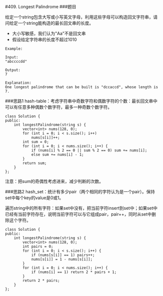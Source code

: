 #409. Longest Palindrome
###题目

给定一个string包含大写或小写英文字母，利用这些字母可以构造回文字符串，请问给定一个string能构造的最长回文串的长度。
 - 大小写敏感，我们认为"Aa"不是回文串
 - 假设给定字符串的长度不超过1010
```
Example:

Input:
"abccccdd"

Output:
7

Explanation:
One longest palindrome that can be built is "dccaccd", whose length is 7.
```
 
###思路1
hash-table：考虑字符串中奇数字符和偶数字符的个数：最长回文串中可以有任意多种偶数个数字符，最多一种奇数个数字符。
```
class Solution {
public:
    int longestPalindrome(string s) {
        vector<int> nums(128, 0);
        for (int i = 0; i < s.size(); i++)
            nums[s[i]]++;
        int sum = 0;
        for (int i = 0; i < nums.size(); i++) {
            if (nums[i] % 2 == 0 || sum % 2 == 0) sum += nums[i];
            else sum += nums[i] - 1;
        }
        return sum;
    }
};
```
注意：把sum的奇偶性考虑进来，减少判断的次数。


###思路2
hash_set：统计有多少pair（两个相同的字符认为是一个pair）。保持set中每个key的value是0或1。

遍历string中的所有字符：如果set中没有，把当前字符insert到set中；如果set中已经有当前字符存在，说明当前字符可以与它组成pair，pair++，同时从set中删除这个字符。
```
class Solution {
public:
    int longestPalindrome(string s) {
        vector<int> nums(128, 0);
        int pairs = 0;
        for (int i = 0; i < s.size(); i++) {
            if (nums[s[i]] == 1) pairs++;
            nums[s[i]] = 1 - nums[s[i]];
        }
        for (int i = 0; i < nums.size(); i++) {
            if (nums[i] == 1) return 2 * pairs + 1;
        }
        return 2 * pairs;
    }
};
```
